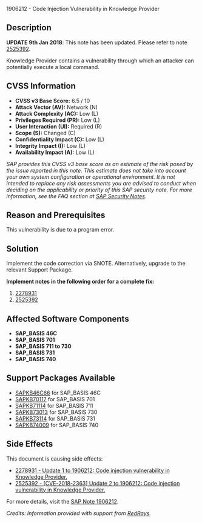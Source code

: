 1906212 - Code Injection Vulnerability in Knowledge Provider

**Description**
---
**UPDATE 9th Jan 2018**: This note has been updated. Please refer to note [2525392](https://me.sap.com/notes/2525392).

Knowledge Provider contains a vulnerability through which an attacker can potentially execute a local command.

**CVSS Information**
---
- **CVSS v3 Base Score:** 6.5 / 10
- **Attack Vector (AV):** Network (N)
- **Attack Complexity (AC):** Low (L)
- **Privileges Required (PR):** Low (L)
- **User Interaction (UI):** Required (R)
- **Scope (S):** Changed (C)
- **Confidentiality Impact (C):** Low (L)
- **Integrity Impact (I):** Low (L)
- **Availability Impact (A):** Low (L)

*SAP provides this CVSS v3 base score as an estimate of the risk posed by the issue reported in this note. This estimate does not take into account your own system configuration or operational environment. It is not intended to replace any risk assessments you are advised to conduct when deciding on the applicability or priority of this SAP security note. For more information, see the FAQ section at [SAP Security Notes](https://me.sap.com/securitynotes).*

**Reason and Prerequisites**
---
This vulnerability is due to a program error.

**Solution**
---
Implement the code correction via SNOTE. Alternatively, upgrade to the relevant Support Package.

**Implement notes in the following order for a complete fix:**
1. [2278931](https://me.sap.com/notes/2278931)
2. [2525392](https://me.sap.com/notes/2525392)

**Affected Software Components**
---
- **SAP_BASIS 46C**
- **SAP_BASIS 701**
- **SAP_BASIS 711 to 730**
- **SAP_BASIS 731**
- **SAP_BASIS 740**

**Support Packages Available**
---
- [SAPKB46C66](https://me.sap.com/supportpackage/SAPKB46C66) for SAP_BASIS 46C
- [SAPKB70117](https://me.sap.com/supportpackage/SAPKB70117) for SAP_BASIS 701
- [SAPKB71114](https://me.sap.com/supportpackage/SAPKB71114) for SAP_BASIS 711
- [SAPKB73013](https://me.sap.com/supportpackage/SAPKB73013) for SAP_BASIS 730
- [SAPKB73114](https://me.sap.com/supportpackage/SAPKB73114) for SAP_BASIS 731
- [SAPKB74009](https://me.sap.com/supportpackage/SAPKB74009) for SAP_BASIS 740

**Side Effects**
---
This document is causing side effects:
- [2278931 - Update 1 to 1906212: Code injection vulnerability in Knowledge Provider.](https://me.sap.com/notes/2278931)
- [2525392 - [CVE-2018-2363] Update 2 to 1906212: Code injection vulnerability in Knowledge Provider.](https://me.sap.com/notes/2525392)

For more details, visit the [SAP Note 1906212](https://me.sap.com/notes/1906212).

*Credits: Information provided with support from [RedRays](https://redrays.io).*